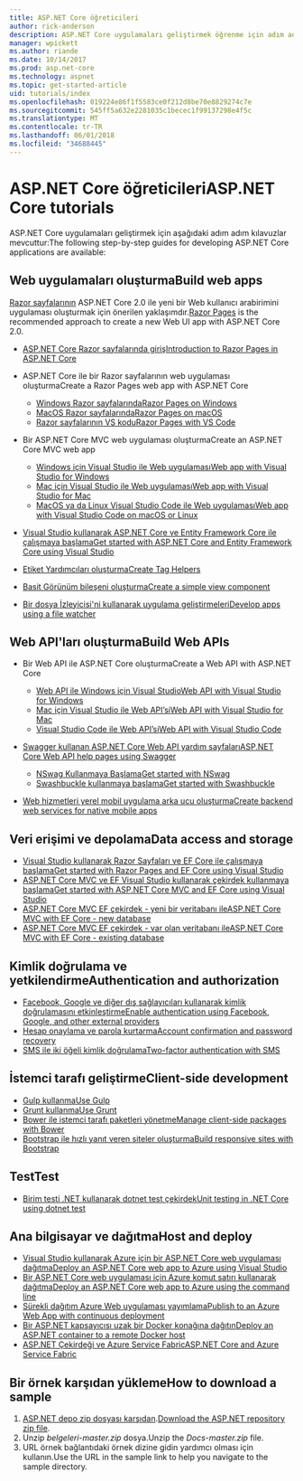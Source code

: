 ```yaml
---
title: ASP.NET Core öğreticileri
author: rick-anderson
description: ASP.NET Core uygulamaları geliştirmek öğrenme için adım adım kılavuzlar listesi.
manager: wpickett
ms.author: riande
ms.date: 10/14/2017
ms.prod: asp.net-core
ms.technology: aspnet
ms.topic: get-started-article
uid: tutorials/index
ms.openlocfilehash: 019224e86f1f5583ce0f212d8be70e8829274c7e
ms.sourcegitcommit: 545ff5a632e2281035c1becec1f99137298e4f5c
ms.translationtype: MT
ms.contentlocale: tr-TR
ms.lasthandoff: 06/01/2018
ms.locfileid: "34688445"
---
```

# <a name="aspnet-core-tutorials"></a><span data-ttu-id="97fd6-103">ASP.NET Core öğreticileri</span><span class="sxs-lookup"><span data-stu-id="97fd6-103">ASP.NET Core tutorials</span></span>

<span data-ttu-id="97fd6-104">ASP.NET Core uygulamaları geliştirmek için aşağıdaki adım adım kılavuzlar mevcuttur:</span><span class="sxs-lookup"><span data-stu-id="97fd6-104">The following step-by-step guides for developing ASP.NET Core applications are available:</span></span>

## <a name="build-web-apps"></a><span data-ttu-id="97fd6-105">Web uygulamaları oluşturma</span><span class="sxs-lookup"><span data-stu-id="97fd6-105">Build web apps</span></span>

<span data-ttu-id="97fd6-106">[Razor sayfalarının](xref:mvc/razor-pages/index) ASP.NET Core 2.0 ile yeni bir Web kullanıcı arabirimini uygulaması oluşturmak için önerilen yaklaşımdır.</span><span class="sxs-lookup"><span data-stu-id="97fd6-106">[Razor Pages](xref:mvc/razor-pages/index) is the recommended approach to create a new Web UI app with ASP.NET Core 2.0.</span></span>

* [<span data-ttu-id="97fd6-107">ASP.NET Core Razor sayfalarında giriş</span><span class="sxs-lookup"><span data-stu-id="97fd6-107">Introduction to Razor Pages in ASP.NET Core</span></span>](xref:mvc/razor-pages/index)
* <span data-ttu-id="97fd6-108">ASP.NET Core ile bir Razor sayfalarının web uygulaması oluşturma</span><span class="sxs-lookup"><span data-stu-id="97fd6-108">Create a Razor Pages web app with ASP.NET Core</span></span>

   * [<span data-ttu-id="97fd6-109">Windows Razor sayfalarında</span><span class="sxs-lookup"><span data-stu-id="97fd6-109">Razor Pages on Windows</span></span>](xref:tutorials/razor-pages/index)
   * [<span data-ttu-id="97fd6-110">MacOS Razor sayfalarında</span><span class="sxs-lookup"><span data-stu-id="97fd6-110">Razor Pages on macOS</span></span>](xref:tutorials/razor-pages-mac/index)
   * [<span data-ttu-id="97fd6-111">Razor sayfalarının VS kodu</span><span class="sxs-lookup"><span data-stu-id="97fd6-111">Razor Pages with VS Code</span></span>](xref:tutorials/razor-pages-vsc/index)  

* <span data-ttu-id="97fd6-112">Bir ASP.NET Core MVC web uygulaması oluşturma</span><span class="sxs-lookup"><span data-stu-id="97fd6-112">Create an ASP.NET Core MVC web app</span></span>

   * [<span data-ttu-id="97fd6-113">Windows için Visual Studio ile Web uygulaması</span><span class="sxs-lookup"><span data-stu-id="97fd6-113">Web app with Visual Studio for Windows</span></span>](xref:tutorials/first-mvc-app/index)
   * [<span data-ttu-id="97fd6-114">Mac için Visual Studio ile Web uygulaması</span><span class="sxs-lookup"><span data-stu-id="97fd6-114">Web app with Visual Studio for Mac</span></span>](xref:tutorials/first-mvc-app-mac/index)
   * [<span data-ttu-id="97fd6-115">MacOS ya da Linux Visual Studio Code ile Web uygulaması</span><span class="sxs-lookup"><span data-stu-id="97fd6-115">Web app with Visual Studio Code on macOS or Linux</span></span>](xref:tutorials/first-mvc-app-xplat/index)

* [<span data-ttu-id="97fd6-116">Visual Studio kullanarak ASP.NET Core ve Entity Framework Core ile çalışmaya başlama</span><span class="sxs-lookup"><span data-stu-id="97fd6-116">Get started with ASP.NET Core and Entity Framework Core using Visual Studio</span></span>](xref:data/ef-mvc/index)
* [<span data-ttu-id="97fd6-117">Etiket Yardımcıları oluşturma</span><span class="sxs-lookup"><span data-stu-id="97fd6-117">Create Tag Helpers</span></span>](xref:mvc/views/tag-helpers/authoring)
* [<span data-ttu-id="97fd6-118">Basit Görünüm bileşeni oluşturma</span><span class="sxs-lookup"><span data-stu-id="97fd6-118">Create a simple view component</span></span>](xref:mvc/views/view-components#walkthrough-creating-a-simple-view-component)
* [<span data-ttu-id="97fd6-119">Bir dosya İzleyicisi'ni kullanarak uygulama geliştirmeleri</span><span class="sxs-lookup"><span data-stu-id="97fd6-119">Develop apps using a file watcher</span></span>](xref:tutorials/dotnet-watch)

## <a name="build-web-apis"></a><span data-ttu-id="97fd6-120">Web API'ları oluşturma</span><span class="sxs-lookup"><span data-stu-id="97fd6-120">Build Web APIs</span></span>
* <span data-ttu-id="97fd6-121">Bir Web API ile ASP.NET Core oluşturma</span><span class="sxs-lookup"><span data-stu-id="97fd6-121">Create a Web API with ASP.NET Core</span></span>

  * [<span data-ttu-id="97fd6-122">Web API ile Windows için Visual Studio</span><span class="sxs-lookup"><span data-stu-id="97fd6-122">Web API with Visual Studio for Windows</span></span>](xref:tutorials/first-web-api)
  * [<span data-ttu-id="97fd6-123">Mac için Visual Studio ile Web API’si</span><span class="sxs-lookup"><span data-stu-id="97fd6-123">Web API with Visual Studio for Mac</span></span>](xref:tutorials/first-web-api-mac)
  * [<span data-ttu-id="97fd6-124">Visual Studio Code ile Web API’si</span><span class="sxs-lookup"><span data-stu-id="97fd6-124">Web API with Visual Studio Code</span></span>](xref:tutorials/web-api-vsc)

* [<span data-ttu-id="97fd6-125">Swagger kullanan ASP.NET Core Web API yardım sayfaları</span><span class="sxs-lookup"><span data-stu-id="97fd6-125">ASP.NET Core Web API help pages using Swagger</span></span>](xref:tutorials/web-api-help-pages-using-swagger)
  * [<span data-ttu-id="97fd6-126">NSwag Kullanmaya Başlama</span><span class="sxs-lookup"><span data-stu-id="97fd6-126">Get started with NSwag</span></span>](xref:tutorials/get-started-with-nswag)
  * [<span data-ttu-id="97fd6-127">Swashbuckle kullanmaya başlama</span><span class="sxs-lookup"><span data-stu-id="97fd6-127">Get started with Swashbuckle</span></span>](xref:tutorials/get-started-with-swashbuckle)

* [<span data-ttu-id="97fd6-128">Web hizmetleri yerel mobil uygulama arka ucu oluşturma</span><span class="sxs-lookup"><span data-stu-id="97fd6-128">Create backend web services for native mobile apps</span></span>](xref:mobile/native-mobile-backend)

## <a name="data-access-and-storage"></a><span data-ttu-id="97fd6-129">Veri erişimi ve depolama</span><span class="sxs-lookup"><span data-stu-id="97fd6-129">Data access and storage</span></span>
* [<span data-ttu-id="97fd6-130">Visual Studio kullanarak Razor Sayfaları ve EF Core ile çalışmaya başlama</span><span class="sxs-lookup"><span data-stu-id="97fd6-130">Get started with Razor Pages and EF Core using Visual Studio</span></span>](xref:data/ef-rp/intro)
* [<span data-ttu-id="97fd6-131">ASP.NET Core MVC ve EF Visual Studio kullanarak çekirdek kullanmaya başlama</span><span class="sxs-lookup"><span data-stu-id="97fd6-131">Get started with ASP.NET Core MVC and EF Core using Visual Studio</span></span>](xref:data/ef-mvc/index)
* [<span data-ttu-id="97fd6-132">ASP.NET Core MVC EF çekirdek - yeni bir veritabanı ile</span><span class="sxs-lookup"><span data-stu-id="97fd6-132">ASP.NET Core MVC with EF Core - new database</span></span>](/ef/core/get-started/aspnetcore/new-db)
* [<span data-ttu-id="97fd6-133">ASP.NET Core MVC EF çekirdek - var olan veritabanı ile</span><span class="sxs-lookup"><span data-stu-id="97fd6-133">ASP.NET Core MVC with EF Core - existing database</span></span>](/ef/core/get-started/aspnetcore/existing-db)

## <a name="authentication-and-authorization"></a><span data-ttu-id="97fd6-134">Kimlik doğrulama ve yetkilendirme</span><span class="sxs-lookup"><span data-stu-id="97fd6-134">Authentication and authorization</span></span>
* [<span data-ttu-id="97fd6-135">Facebook, Google ve diğer dış sağlayıcıları kullanarak kimlik doğrulamasını etkinleştirme</span><span class="sxs-lookup"><span data-stu-id="97fd6-135">Enable authentication using Facebook, Google, and other external providers</span></span>](xref:security/authentication/social/index)
* [<span data-ttu-id="97fd6-136">Hesap onaylama ve parola kurtarma</span><span class="sxs-lookup"><span data-stu-id="97fd6-136">Account confirmation and password recovery</span></span>](xref:security/authentication/accconfirm)
* [<span data-ttu-id="97fd6-137">SMS ile iki öğeli kimlik doğrulama</span><span class="sxs-lookup"><span data-stu-id="97fd6-137">Two-factor authentication with SMS</span></span>](xref:security/authentication/2fa)

## <a name="client-side-development"></a><span data-ttu-id="97fd6-138">İstemci tarafı geliştirme</span><span class="sxs-lookup"><span data-stu-id="97fd6-138">Client-side development</span></span>
* [<span data-ttu-id="97fd6-139">Gulp kullanma</span><span class="sxs-lookup"><span data-stu-id="97fd6-139">Use Gulp</span></span>](xref:client-side/using-gulp)
* [<span data-ttu-id="97fd6-140">Grunt kullanma</span><span class="sxs-lookup"><span data-stu-id="97fd6-140">Use Grunt</span></span>](xref:client-side/using-grunt)
* [<span data-ttu-id="97fd6-141">Bower ile istemci tarafı paketleri yönetme</span><span class="sxs-lookup"><span data-stu-id="97fd6-141">Manage client-side packages with Bower</span></span>](xref:client-side/bower)
* [<span data-ttu-id="97fd6-142">Bootstrap ile hızlı yanıt veren siteler oluşturma</span><span class="sxs-lookup"><span data-stu-id="97fd6-142">Build responsive sites with Bootstrap</span></span>](xref:client-side/bootstrap)

## <a name="test"></a><span data-ttu-id="97fd6-143">Test</span><span class="sxs-lookup"><span data-stu-id="97fd6-143">Test</span></span>
* [<span data-ttu-id="97fd6-144">Birim testi .NET kullanarak dotnet test çekirdek</span><span class="sxs-lookup"><span data-stu-id="97fd6-144">Unit testing in .NET Core using dotnet test</span></span>](/dotnet/articles/core/testing/unit-testing-with-dotnet-test)

## <a name="host-and-deploy"></a><span data-ttu-id="97fd6-145">Ana bilgisayar ve dağıtma</span><span class="sxs-lookup"><span data-stu-id="97fd6-145">Host and deploy</span></span>
* [<span data-ttu-id="97fd6-146">Visual Studio kullanarak Azure için bir ASP.NET Core web uygulaması dağıtma</span><span class="sxs-lookup"><span data-stu-id="97fd6-146">Deploy an ASP.NET Core web app to Azure using Visual Studio</span></span>](xref:tutorials/publish-to-azure-webapp-using-vs)
* [<span data-ttu-id="97fd6-147">Bir ASP.NET Core web uygulaması için Azure komut satırı kullanarak dağıtma</span><span class="sxs-lookup"><span data-stu-id="97fd6-147">Deploy an ASP.NET Core web app to Azure using the command line</span></span>](xref:tutorials/publish-to-azure-webapp-using-cli)
* [<span data-ttu-id="97fd6-148">Sürekli dağıtım Azure Web uygulaması yayımlama</span><span class="sxs-lookup"><span data-stu-id="97fd6-148">Publish to an Azure Web App with continuous deployment</span></span>](xref:host-and-deploy/azure-apps/azure-continuous-deployment)
* [<span data-ttu-id="97fd6-149">Bir ASP.NET kapsayıcısı uzak bir Docker konağına dağıtın</span><span class="sxs-lookup"><span data-stu-id="97fd6-149">Deploy an ASP.NET container to a remote Docker host</span></span>](/azure/vs-azure-tools-docker-hosting-web-apps-in-docker)
* [<span data-ttu-id="97fd6-150">ASP.NET Çekirdeği ve Azure Service Fabric</span><span class="sxs-lookup"><span data-stu-id="97fd6-150">ASP.NET Core and Azure Service Fabric</span></span>](/azure/service-fabric/service-fabric-add-a-web-frontend)

<a name="download"></a> 
## <a name="how-to-download-a-sample"></a><span data-ttu-id="97fd6-151">Bir örnek karşıdan yükleme</span><span class="sxs-lookup"><span data-stu-id="97fd6-151">How to download a sample</span></span>
1. <span data-ttu-id="97fd6-152">[ASP.NET depo zip dosyası karşıdan](https://codeload.github.com/aspnet/Docs/zip/master).</span><span class="sxs-lookup"><span data-stu-id="97fd6-152">[Download the ASP.NET repository zip file](https://codeload.github.com/aspnet/Docs/zip/master).</span></span>
1. <span data-ttu-id="97fd6-153">Unzip *belgeleri-master.zip* dosya.</span><span class="sxs-lookup"><span data-stu-id="97fd6-153">Unzip the *Docs-master.zip* file.</span></span>
1. <span data-ttu-id="97fd6-154">URL örnek bağlantıdaki örnek dizine gidin yardımcı olması için kullanın.</span><span class="sxs-lookup"><span data-stu-id="97fd6-154">Use the URL in the sample link to help you navigate to the sample directory.</span></span> 
